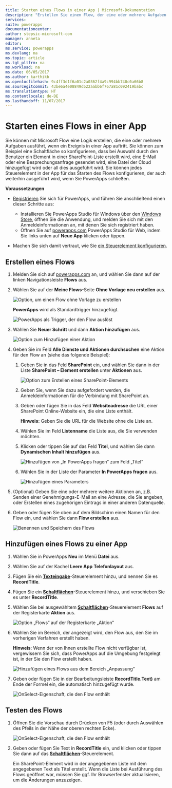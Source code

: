 ```yaml
---
title: Starten eines Flows in einer App | Microsoft-Dokumentation
description: "Erstellen Sie einen Flow, der eine oder mehrere Aufgaben ausführt, wenn ein Ereignis in einer App auftritt, z.B. wenn ein Benutzer eine Schaltfläche auswählt."
services: 
suite: powerapps
documentationcenter: 
author: stepsic-microsoft-com
manager: anneta
editor: 
ms.service: powerapps
ms.devlang: na
ms.topic: article
ms.tgt_pltfrm: na
ms.workload: na
ms.date: 06/05/2017
ms.author: karthikb
ms.openlocfilehash: 9c4ff3d1f6a01c2a0362f4a9c994bb740c0a66b8
ms.sourcegitcommit: 43be6a4e08849d522aabb6f767a81c092419babc
ms.translationtype: HT
ms.contentlocale: de-DE
ms.lasthandoff: 11/07/2017
---
```

# <a name="start-a-flow-in-an-app"></a>Starten eines Flows in einer App
Sie können mit Microsoft Flow eine Logik erstellen, die eine oder mehrere Aufgaben ausführt, wenn ein Ereignis in einer App auftritt. Sie können zum Beispiel eine Schaltfläche so konfigurieren, dass bei Auswahl durch den Benutzer ein Element in einer SharePoint-Liste erstellt wird, eine E-Mail oder eine Besprechungsanfrage gesendet wird, eine Datei der Cloud hinzugefügt wird oder all dies ausgeführt wird. Sie können jedes Steuerelement in der App für das Starten des Flows konfigurieren, der auch weiterhin ausgeführt wird, wenn Sie PowerApps schließen.

**Voraussetzungen**

* [Registrieren](signup-for-powerapps.md) Sie sich für PowerApps, und führen Sie anschließend einen dieser Schritte aus:
  
  * Installieren Sie PowerApps Studio für Windows über den [Windows Store](http://aka.ms/powerappsinstall), öffnen Sie die Anwendung, und melden Sie sich mit den Anmeldeinformationen an, mit denen Sie sich registriert haben.
  * Öffnen Sie auf [powerapps.com](http://web.powerapps.com) PowerApps Studio für Web, indem Sie links unten auf **Neue App** klicken oder tippen.
* Machen Sie sich damit vertraut, wie Sie [ein Steuerelement konfigurieren](add-configure-controls.md).

## <a name="create-a-flow"></a>Erstellen eines Flows
1. Melden Sie sich auf [powerapps.com](http://web.powerapps.com) an, und wählen Sie dann auf der linken Navigationsleiste **Flows** aus.
2. Wählen Sie auf der **Meine Flows**-Seite **Ohne Vorlage neu erstellen** aus.
   
    ![Option, um einen Flow ohne Vorlage zu erstellen](./media/use-logic-flows/create-from-blank.png)
   
    **PowerApps** wird als Standardtrigger hinzugefügt.
   
    ![PowerApps als Trigger, der den Flow auslöst](./media/use-logic-flows/set-trigger.png)
3. Wählen Sie **Neuer Schritt** und dann **Aktion hinzufügen** aus.
   
    ![Option zum Hinzufügen einer Aktion](./media/use-logic-flows/add-action.png)
4. Geben Sie im Feld **Alle Dienste und Aktionen durchsuchen** eine Aktion für den Flow an (siehe das folgende Beispiel):
   
   1. Geben Sie in das Feld **SharePoint** ein, und wählen Sie dann in der Liste **SharePoint – Element erstellen** unter **Aktionen** aus.
      
       ![Option zum Erstellen eines SharePoint-Elements](./media/use-logic-flows/create-sharepoint-item.png)
   2. Geben Sie, wenn Sie dazu aufgefordert werden, die Anmeldeinformationen für die Verbindung mit SharePoint an.
   3. Geben oder fügen Sie in das Feld **Websiteadresse** die URL einer SharePoint Online-Website ein, die eine Liste enthält.
      
       **Hinweis:** Geben Sie die URL für die Website ohne die Liste an.
   4. Wählen Sie im Feld **Listenname** die Liste aus, die Sie verwenden möchten.
   5. Klicken oder tippen Sie auf das Feld **Titel**, und wählen Sie dann **Dynamischen Inhalt hinzufügen** aus.
      
       ![Hinzufügen von „In PowerApps fragen“ zum Feld „Titel“](./media/use-logic-flows/ask-in-powerapps.png)
   6. Wählen Sie in der Liste der Parameter **In PowerApps fragen** aus.
      
       ![Hinzufügen eines Parameters](./media/use-logic-flows/add-parameter.png)
5. (Optional) Geben Sie eine oder mehrere weitere Aktionen an, z.B. Senden einer Genehmigungs-E-Mail an eine Adresse, die Sie angeben, oder Erstellen eines zugehörigen Eintrags in einer anderen Datenquelle.
6. Geben oder fügen Sie oben auf dem Bildschirm einen Namen für den Flow ein, und wählen Sie dann **Flow erstellen** aus.
   
    ![Benennen und Speichern des Flows](./media/use-logic-flows/name-flow.png)

## <a name="add-a-flow-to-an-app"></a>Hinzufügen eines Flows zu einer App
1. Wählen Sie in PowerApps **Neu** im Menü **Datei** aus.
2. Wählen Sie auf der Kachel **Leere App** **Telefonlayout** aus.
3. Fügen Sie ein **[Texteingabe](controls/control-text-input.md)**-Steuerelement hinzu, und nennen Sie es **RecordTitle**.
4. Fügen Sie ein **[Schaltflächen](controls/control-button.md)**-Steuerelement hinzu, und verschieben Sie es unter **RecordTitle**.
5. Wählen Sie bei ausgewähltem **[Schaltflächen](controls/control-button.md)**-Steuerelement **Flows** auf der Registerkarte **Aktion** aus.
   
    ![Option „Flows“ auf der Registerkarte „Aktion“](./media/use-logic-flows/action-tab.png)
6. Wählen Sie im Bereich, der angezeigt wird, den Flow aus, den Sie im vorherigen Verfahren erstellt haben.
   
    **Hinweis**: Wenn der von Ihnen erstellte Flow nicht verfügbar ist, vergewissern Sie sich, dass PowerApps auf die Umgebung festgelegt ist, in der Sie den Flow erstellt haben.
   
    ![Hinzufügen eines Flows aus dem Bereich „Anpassung“](./media/use-logic-flows/add-flow-from-pane.png)
7. Geben oder fügen Sie in der Bearbeitungsleiste **RecordTitle.Text)** am Ende der Formel ein, die automatisch hinzugefügt wurde.
   
    ![OnSelect-Eigenschaft, die den Flow enthält](./media/use-logic-flows/onselect-with-flow.png)

## <a name="test-the-flow"></a>Testen des Flows
1. Öffnen Sie die Vorschau durch Drücken von F5 (oder durch Auswählen des Pfeils in der Nähe der oberen rechten Ecke).
   
    ![OnSelect-Eigenschaft, die den Flow enthält](./media/use-logic-flows/open-preview.png)
2. Geben oder fügen Sie Text in **RecordTitle** ein, und klicken oder tippen Sie dann auf das **[Schaltflächen](controls/control-button.md)**-Steuerelement.
   
    Ein SharePoint-Element wird in der angegebenen Liste mit dem angegebenen Text als Titel erstellt. Wenn die Liste bei Ausführung des Flows geöffnet war, müssen Sie ggf. Ihr Browserfenster aktualisieren, um die Änderungen anzuzeigen.


